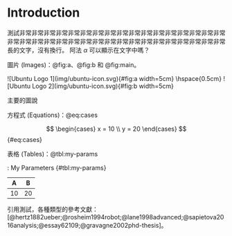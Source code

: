 # Introduction

測試非常非常非常非常非常非常非常非常非常非常非常非常非常非常非常非常非常非常非常非常非常非常非常非常非常非常非常非常非常非常非常非常非常非常非常長的文字，沒有換行。
阿法 $\alpha$ 可以顯示在文字中嗎？

圖片 (Images)：@fig:a、@fig:b 和 @fig:main。

<div id="fig:main">
![Ubuntu Logo 1](img/ubuntu-icon.svg){#fig:a width=5cm}
\hspace{0.5cm}
![Ubuntu Logo 2](img/ubuntu-icon.svg){#fig:b width=5cm}

主要的圖說
</div>

方程式 (Equations)：@eq:cases

$$
\begin{cases}
x = 10
\\
y = 20
\end{cases}
$$ {#eq:cases}

表格 (Tables)：@tbl:my-params

: My Parameters {#tbl:my-params}

| A | B |
|:---:|:--:|
| 10 | 20 |

<!-- 測試引用[@vf-two][@efd]和連續引用[@vf-two;@ga;@pso;@de]。 -->
引用測試，各種類型的參考文獻：[@hertz1882ueber;@rosheim1994robot;@lane1998advanced;@sapietova2016analysis;@essay62109;@gravagne2002phd-thesis]。

